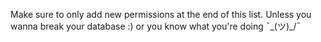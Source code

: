 Make sure to only add new permissions at the end of this list.
Unless you wanna break your database :) or you know what you're doing ¯\_(ツ)_/¯
